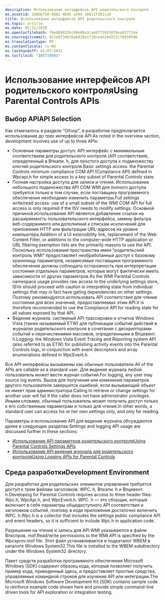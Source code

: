 ```yaml
---
description: Использование интерфейсов API родительского контроля
ms.assetid: 3d0bb750-0882-4b95-a595-38611f161ca9
title: Использование интерфейсов API родительского контроля
ms.topic: article
ms.date: 05/31/2018
ms.openlocfilehash: f4ed69815bc04e00a3cae07f16530f8ea837f24a
ms.sourcegitcommit: 831e8f3db78ab820e1710cede244553c70e50500
ms.translationtype: MT
ms.contentlocale: ru-RU
ms.lasthandoff: 01/07/2021
ms.locfileid: "105719501"
---
```

# <a name="using-parental-controls-apis"></a><span data-ttu-id="2e990-103">Использование интерфейсов API родительского контроля</span><span class="sxs-lookup"><span data-stu-id="2e990-103">Using Parental Controls APIs</span></span>

## <a name="api-selection"></a><span data-ttu-id="2e990-104">Выбор API</span><span class="sxs-lookup"><span data-stu-id="2e990-104">API Selection</span></span>

<span data-ttu-id="2e990-105">Как отмечалось в разделе "Обзор", в разработке предполагается использование до трех интерфейсов API:</span><span class="sxs-lookup"><span data-stu-id="2e990-105">As noted in the overview section, development involves use of up to three APIs:</span></span>

-   <span data-ttu-id="2e990-106">Основные параметры доступ: API-интерфейс с минимальным соответствием для родительского контроля (API соответствия), определенный в Впкапи. h, для простого доступа к подмножеству ключей родительского контроля.</span><span class="sxs-lookup"><span data-stu-id="2e990-106">Basic settings access: the Parental Controls minimum compliance COM API (Compliance API) defined in Wpcapi.h for simple access to a key subset of Parental Controls state.</span></span>
-   <span data-ttu-id="2e990-107">Полная настройка доступа для записи и чтения. Использование небольшого подмножества API COM WMI для полного доступа требуется только в том случае, если поставщику программного обеспечения необходимо изменить параметры.</span><span class="sxs-lookup"><span data-stu-id="2e990-107">Full settings write/read access: use of a small subset of the WMI COM API for full access is only required if the ISV needs to modify settings.</span></span> <span data-ttu-id="2e990-108">Основной причиной использования API является добавление ссылки на расширяемость пользовательского интерфейса, замену фильтра веб-содержимого или дополнений к спискам исключений для приложения HTTP или фильтрации URL-адресов на уровне компьютера.</span><span class="sxs-lookup"><span data-stu-id="2e990-108">Addition of a UI extensibility link, replacement of the Web Content Filter, or additions to the computer-wide HTTP application or URL filtering exemption lists are the primarily reasons to use the API.</span></span> <span data-ttu-id="2e990-109">Поскольку использование пространства имен "родительский контроль WMI" предоставляет необработанный доступ к базовому хранилищу параметров, независимые поставщики программного обеспечения должны соблюдать осторожность при интерпретации состояния отдельных параметров, которые могут фактически иметь зависимости от других параметров.</span><span class="sxs-lookup"><span data-stu-id="2e990-109">As the WMI Parental Controls namespace usage provides raw access to the underlying settings store, ISVs should proceed with caution in interpreting state from individual settings that may in fact have gating dependencies on other settings.</span></span> <span data-ttu-id="2e990-110">Поэтому рекомендуется использовать API соответствия для чтения состояния для всех значений, предоставляемых этим API.</span><span class="sxs-lookup"><span data-stu-id="2e990-110">It is therefore recommended to use the Compliance API for reading state for all values exposed by that API.</span></span>
-   <span data-ttu-id="2e990-111">Ведение журнала. системный API трассировки и отчетов Windows Vista (также называемый ETW) для публикации событий действий в журналах родительского контроля в сочетании с дескрипторами событий и перечислениями массивов, определенными в Впцевент. h.</span><span class="sxs-lookup"><span data-stu-id="2e990-111">Logging: the Windows Vista Event Tracing and Reporting system API (also referred to as ETW) for publishing activity events into the Parental Controls logs, in conjunction with event descriptors and array enumerations defined in WpcEvent.h.</span></span>

<span data-ttu-id="2e990-112">Все API-интерфейсы вызываемы как обычные пользователи.</span><span class="sxs-lookup"><span data-stu-id="2e990-112">All of the APIs are callable as a standard user.</span></span> <span data-ttu-id="2e990-113">Для ведения журнала любой пользователь может вести журнал событий.</span><span class="sxs-lookup"><span data-stu-id="2e990-113">For logging, any user may source log events.</span></span> <span data-ttu-id="2e990-114">Вызов для получения или изменения параметров другого пользователя завершится ошибкой, если вызывающий объект не имеет прав администратора.</span><span class="sxs-lookup"><span data-stu-id="2e990-114">Calling to retrieve or change settings for another user will fail if the caller does not have administrator privileges.</span></span> <span data-ttu-id="2e990-115">Иными словами, обычный пользователь может получить доступ только к его собственным параметрам и только для чтения.</span><span class="sxs-lookup"><span data-stu-id="2e990-115">In other words, a standard user can access his or her own settings only, and only for reading.</span></span>

<span data-ttu-id="2e990-116">Параметры и использование API для ведения журнала обсуждаются далее в следующих разделах:</span><span class="sxs-lookup"><span data-stu-id="2e990-116">Settings and logging API usage are discussed further in these sections:</span></span>

-   [<span data-ttu-id="2e990-117">Использование API параметров родительского контроля</span><span class="sxs-lookup"><span data-stu-id="2e990-117">Using Parental Controls Settings APIs</span></span>](using-parental-controls-settings-apis.md)
-   [<span data-ttu-id="2e990-118">Использование API ведения журнала для родительского контроля</span><span class="sxs-lookup"><span data-stu-id="2e990-118">Using Logging APIs for Parental Controls</span></span>](using-logging-apis-for-parental-controls.md)

## <a name="development-environment"></a><span data-ttu-id="2e990-119">Среда разработки</span><span class="sxs-lookup"><span data-stu-id="2e990-119">Development Environment</span></span>

<span data-ttu-id="2e990-120">Для разработки для родительских элементов управления требуется доступ к трем файлам заголовков: WPC. h, Впкапи. h и Впцевент. h.</span><span class="sxs-lookup"><span data-stu-id="2e990-120">Developing for Parental Controls requires access to three header files: Wpc.h, WpcApi.h, and WpcEvent.h.</span></span> <span data-ttu-id="2e990-121">WPC. h — это сборщик, который включает в себя параметры общедоступного API соответствия и заголовков событий, поэтому в коде приложения достаточно включить WPC. h.</span><span class="sxs-lookup"><span data-stu-id="2e990-121">Wpc.h is a collector that includes the settings public compliance API and event headers, so it is sufficient to include Wpc.h in application code.</span></span>

<span data-ttu-id="2e990-122">Разрешения на чтение и запись для API WMI указываются в файле Впкспров. mof.</span><span class="sxs-lookup"><span data-stu-id="2e990-122">Read/write permissions to the WMI API is specified by the Wpcsprov.mof file.</span></span> <span data-ttu-id="2e990-123">Этот файл устанавливается в подкаталог WBEM в каталоге Windows System32.</span><span class="sxs-lookup"><span data-stu-id="2e990-123">This file is installed to the WBEM subdirectory under the Windows System32 directory.</span></span>

<span data-ttu-id="2e990-124">Пакет средств разработки программного обеспечения Microsoft Windows (SDK) содержит образец кода, который позволяет получить пример кода, приведенный здесь, и предоставляет простые средства, управляемые командной строкой для изучения API или интеграции.</span><span class="sxs-lookup"><span data-stu-id="2e990-124">The Microsoft Windows Software Development Kit (SDK) contains sample code to reinforce example code shown here and provide simple command-line driven tools for API exploration or integration testing.</span></span>

 

 



